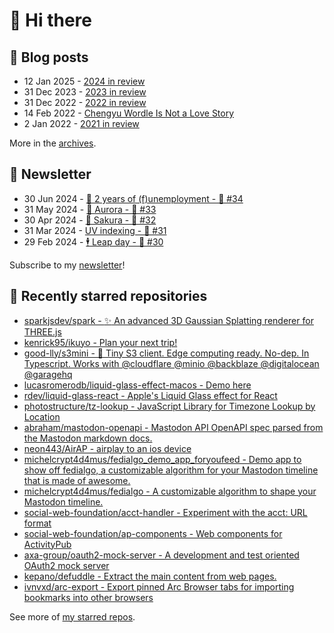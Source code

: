 # 👋 Hi there

## 📝 Blog posts

<!-- feed start -->
- 12 Jan 2025 - [2024 in review](https://cheeaun.com/blog/2025/01/2024-in-review/)
- 31 Dec 2023 - [2023 in review](https://cheeaun.com/blog/2023/12/2023-in-review/)
- 31 Dec 2022 - [2022 in review](https://cheeaun.com/blog/2022/12/2022-in-review/)
- 14 Feb 2022 - [Chengyu Wordle Is Not a Love Story](https://cheeaun.com/blog/2022/02/chengyu-wordle-is-not-a-love-story/)
- 2 Jan 2022 - [2021 in review](https://cheeaun.com/blog/2022/01/2021-in-review/)
<!-- feed end -->

More in the [archives](https://cheeaun.com/blog/archives/).

## 📰 Newsletter

<!-- newsletter start -->
- 30 Jun 2024 - [🎂 2 years of (f)unemployment - 🥫 #34](https://cheeaun.substack.com/p/2-years-of-funemployment-34)
- 31 May 2024 - [🌌 Aurora - 🥫 #33](https://cheeaun.substack.com/p/aurora-33)
- 30 Apr 2024 - [🌸 Sakura - 🥫 #32](https://cheeaun.substack.com/p/sakura-32)
- 31 Mar 2024 - [UV indexing - 🥫 #31](https://cheeaun.substack.com/p/uv-indexing-31)
- 29 Feb 2024 - [🕴️ Leap day - 🥫 #30](https://cheeaun.substack.com/p/leap-day-30)
<!-- newsletter end -->

Subscribe to my [newsletter](https://cheeaun.substack.com/)!

## 🌟 Recently starred repositories

<!-- starred repos start -->
- [sparkjsdev/spark - :sparkles:  An advanced 3D Gaussian Splatting renderer for THREE.js](https://github.com/sparkjsdev/spark)
- [kenrick95/ikuyo - Plan your next trip!](https://github.com/kenrick95/ikuyo)
- [good-lly/s3mini - 👶 Tiny S3 client. Edge computing ready. No-dep. In Typescript. Works with @cloudflare @minio @backblaze @digitalocean @garagehq](https://github.com/good-lly/s3mini)
- [lucasromerodb/liquid-glass-effect-macos - Demo here](https://github.com/lucasromerodb/liquid-glass-effect-macos)
- [rdev/liquid-glass-react - Apple's Liquid Glass effect for React](https://github.com/rdev/liquid-glass-react)
- [photostructure/tz-lookup - JavaScript Library for Timezone Lookup by Location](https://github.com/photostructure/tz-lookup)
- [abraham/mastodon-openapi - Mastodon API OpenAPI spec parsed from the Mastodon markdown docs.](https://github.com/abraham/mastodon-openapi)
- [neon443/AirAP - airplay to an ios device](https://github.com/neon443/AirAP)
- [michelcrypt4d4mus/fedialgo_demo_app_foryoufeed - Demo app to show off fedialgo, a customizable algorithm for your Mastodon timeline that is made of awesome.](https://github.com/michelcrypt4d4mus/fedialgo_demo_app_foryoufeed)
- [michelcrypt4d4mus/fedialgo - A customizable algorithm to shape your Mastodon timeline.](https://github.com/michelcrypt4d4mus/fedialgo)
- [social-web-foundation/acct-handler - Experiment with the acct: URL format](https://github.com/social-web-foundation/acct-handler)
- [social-web-foundation/ap-components - Web components for ActivityPub](https://github.com/social-web-foundation/ap-components)
- [axa-group/oauth2-mock-server - A development and test oriented OAuth2 mock server](https://github.com/axa-group/oauth2-mock-server)
- [kepano/defuddle - Extract the main content from web pages.](https://github.com/kepano/defuddle)
- [ivnvxd/arc-export - Export pinned Arc Browser tabs for importing bookmarks into other browsers](https://github.com/ivnvxd/arc-export)
<!-- starred repos end -->

See more of [my starred repos](https://github.com/stars/cheeaun/).
